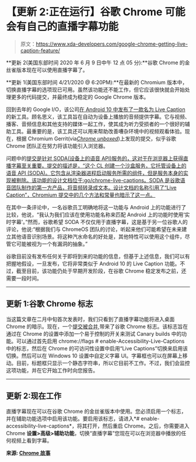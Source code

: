 # 【更新 2:正在运行】谷歌 Chrome 可能会有自己的直播字幕功能

> 原文：<https://www.xda-developers.com/google-chrome-getting-live-caption-feature/>

**更新 2(美国东部时间 2020 年 6 月 9 日中午 12 点 05 分):**谷歌 Chrome 的金丝雀版本现在可以使用直播字幕了。

**更新 1(美国东部时间 4/21/2020 @ 6:20PM):**在最新的 Chromium 版本中，切换直播字幕的选项现已可用。虽然该功能还不能工作，但它应该很快就会开始处理更多的代码提交，并最终成为稳定的 Google Chrome 版本。

回到去年的 Google I/O，该公司[在 Android 10 中发布了一款名为 Live Caption](https://www.xda-developers.com/google-accessibility-live-caption-android-q-live-relay-live-transcribe/) 的新工具。顾名思义，该工具旨在自动为设备上播放的音频提供字幕。它与视频、播客、音频信息和其他支持的媒体一起工作，使其成为听力受损者的一个很好的辅助工具。最重要的是，该工具还可以用来帮助改善嘈杂环境中的视频观看体验。现在，根据 Chromium Gerrit(via[*Chrome unboxed*](https://chromeunboxed.com/live-captions-chrome-browser-pixel-phones/))上发现的提交，似乎谷歌 Chrome 团队正在努力将该功能引入浏览器。

问题中的[提交是针对 SODA(设备上的语音 API)服务的，这对于在浏览器上获得直播字幕至关重要。提交的描述是，“这个 CL 创建一个沙盒服务，它托管设备上的语音 API (SODA)。它包含从渲染器进程启动服务所需的组件，但是服务本身的实现被剔除。该功能的设计文档位于:go/chrome-live-captions。SODA 是谷歌语音团队制作的第一方产品，将音频转录成文本。设计文档的名称引用了“Live Caption”，Chromium 提交中的几个方法和常量也暗示了这一点。](https://chromium-review.googlesource.com/c/chromium/src/+/2017563)

在其中一条评论中，一名谷歌员工明确地将这一功能与 Android 上的功能进行了比较，他说，“我认为我们应该在使用功能名称来匹配 Android 上的功能时使用‘实时字幕’。”然而，谷歌希望 SODA 不仅仅用于直播字幕，这是基于另一位谷歌人的评论，他说:“根据我们与 ChromeOS 团队的讨论，听起来他们可能希望在未来建立其他语音识别场景。将这种汽水命名的好处是，其他特性可以使用这个组件，尽管它可能被视为一个有漏洞的抽象。”

谷歌目前没有发布任何关于即将到来的功能的信息，但基于上述信息，我们可以有把握地假设，一旦发布，它将非常类似于 Android 10 的 Live Caption 功能。不过，截至目前，该功能仍处于早期开发阶段，在谷歌 Chrome 稳定发布之前，还需要一段时间。

* * *

## 更新 1:谷歌 Chrome 标志

当这篇文章在二月中旬首次发表时，我们只看到了直播字幕功能将进入桌面 Chrome 的暗示。现在，一个[提交被合并](https://chromium-review.googlesource.com/c/chromium/src/+/2158008),带来了谷歌 Chrome 标志。该标志旨在通过在 Chrome 的设置中添加一个易于控制的开关来测试 Canary builds 中的功能。可以通过首先启用 chrome://flags # enable-Accessibility-Live-Captions 中的标志，然后在 Chrome 的可访问性设置中启用“Live Captions”切换来启用该切换。然后可以在 Windows 10 设置中自定义字幕 UI。字幕框也可以在屏幕上移动。目前，标题框只显示一个静态字符串，所以它目前不工作。不过，我们会监控这项功能，并在它开始工作时向您报告。

* * *

## 更新 2:现在工作

直播字幕现在可以在谷歌 Chrome 的金丝雀版本中使用。您必须启用一个标志，并在辅助功能选项中启用该功能。要启用该标志，请进入*# enable-accessibility-live-captions*，将其打开，然后重启 Chrome。之后，你需要进入 Chrome **设置>高级>辅助功能**，切换“直播字幕”您现在可以在浏览器中播放的任何视频上看到字幕。

**来源: [Chrome 故事](https://www.chromestory.com/2020/06/live-captions/)**
